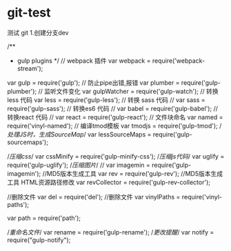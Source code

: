 # git-test

测试 git
1.创建分支dev





/**
 * gulp plugins
 */
// webpack 插件
var webpack = require('webpack-stream');

var gulp = require('gulp');
// 防止pipe出错,报错
var plumber = require('gulp-plumber');
// 监听文件变化
var gulpWatcher = require('gulp-watch');
// 转换 less 代码
var less = require('gulp-less');
// 转换 sass 代码
// var sass = require('gulp-sass');
// 转换es6 代码
// var babel = require('gulp-babel');
// 转换react 代码
// var react = require('gulp-react');
// 文件块命名
var named = require('vinyl-named');
// 编译tmod模板
var tmodjs = require('gulp-tmod');
/*处理JS时，生成SourceMap*/
var lessSourceMaps = require('gulp-sourcemaps');

/*压缩css*/
var cssMinify = require('gulp-minify-css');
/*压缩js代码*/
var uglify = require('gulp-uglify');
/*压缩图片*/
// var imagemin = require('gulp-imagemin');
//MD5版本生成工具
var rev = require('gulp-rev');
//MD5版本生成工具 HTML资源路径修改
var revCollector = require('gulp-rev-collector');

//删除文件
var del = require('del');
//删除文件
var vinylPaths = require('vinyl-paths');

var path = require('path');


/*重命名文件*/
var rename = require('gulp-rename');
/*更改提醒*/
var notify = require("gulp-notify");